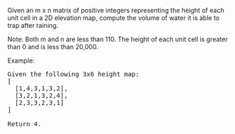 Given an m x n matrix of positive integers representing the height of each unit cell in a 2D elevation map, compute the volume of water it is able to trap after raining.

Note:
Both m and n are less than 110. The height of each unit cell is greater than 0 and is less than 20,000.

Example:
<pre>
Given the following 3x6 height map:
[
  [1,4,3,1,3,2],
  [3,2,1,3,2,4],
  [2,3,3,2,3,1]
]
  
Return 4.
</pre>

